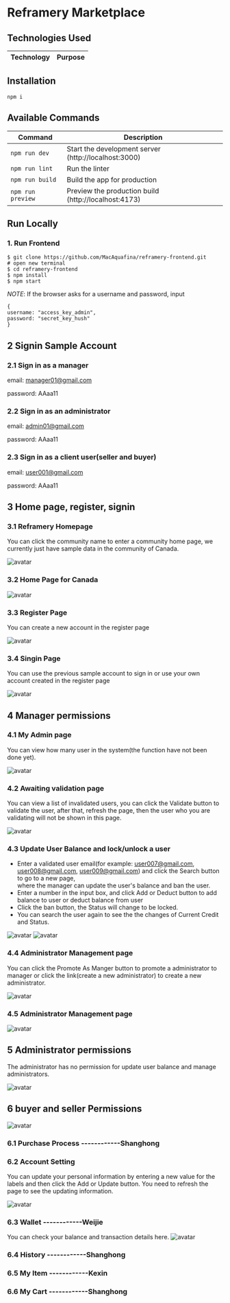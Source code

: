 # Reframery Marketplace

## Technologies Used

| Technology | Purpose |
| ---------- | ------- |

## Installation

```
npm i
```

## Available Commands

| Command           | Description                                          |
| ----------------- | ---------------------------------------------------- |
| `npm run dev`     | Start the development server (http://localhost:3000) |
| `npm run lint`    | Run the linter                                       |
| `npm run build`   | Build the app for production                         |
| `npm run preview` | Preview the production build (http://localhost:4173) |

## Run Locally

### 1. Run Frontend

```
$ git clone https://github.com/MacAquafina/reframery-frontend.git
# open new terminal
$ cd reframery-frontend
$ npm install
$ npm start
```

_NOTE_: If the browser asks for a username and password, input

```
{
username: "access_key_admin",
password: "secret_key_hush"
}
```

## 2 Signin Sample Account

### 2.1 Sign in as a manager

email: manager01@gmail.com

password: AAaa11

### 2.2 Sign in as an administrator

email: admin01@gmail.com

password: AAaa11

### 2.3 Sign in as a client user(seller and buyer)

email: user001@gmail.com

password: AAaa11

## 3 Home page, register, signin

### 3.1 Reframery Homepage

You can click the community name to enter a community home page, we currently just have sample data in the community of Canada.

![avatar](https://github.com/LiyangW/Ingenuity-Incubator-4zp6/blob/master/src/img/screenshot/Homepage.PNG)

### 3.2 Home Page for Canada

![avatar](https://github.com/LiyangW/Ingenuity-Incubator-4zp6/blob/master/src/img/screenshot/Community-home-page.PNG)

### 3.3 Register Page

You can create a new account in the register page

![avatar](https://github.com/LiyangW/Ingenuity-Incubator-4zp6/blob/master/src/img/screenshot/Registerpage.PNG)

### 3.4 Singin Page

You can use the previous sample account to sign in or use your own account created in the register page

![avatar](https://github.com/LiyangW/Ingenuity-Incubator-4zp6/blob/master/src/img/screenshot/Signinpage.PNG)

## 4 Manager permissions

### 4.1 My Admin page

You can view how many user in the system(the function have not been done yet).

![avatar](https://github.com/LiyangW/Ingenuity-Incubator-4zp6/blob/master/src/img/screenshot/ManagerUserPage.PNG)

### 4.2 Awaiting validation page

You can view a list of invalidated users, you can click the Validate button to validate the user, after that, refresh the page, then the user who you are validating will not be shown in this page.

![avatar](https://github.com/LiyangW/Ingenuity-Incubator-4zp6/blob/master/src/img/screenshot/ManagerUser-ValidateUsersPage.PNG)

### 4.3 Update User Balance and lock/unlock a user

- Enter a validated user email(for example: user007@gmail.com, user008@gmail.com, user009@gmail.com) and click the Search button to go to a new page,  
  where the manager can update the user's balance and ban the user.
- Enter a number in the input box, and click Add or Deduct button to add balance to user or deduct balance from user
- Click the ban button, the Status will change to be locked.
- You can search the user again to see the the changes of Current Credit and Status.

![avatar](https://github.com/LiyangW/Ingenuity-Incubator-4zp6/blob/master/src/img/screenshot/ManagerUser-UpdateUserBalancePage.PNG)
![avatar](https://github.com/LiyangW/Ingenuity-Incubator-4zp6/blob/master/src/img/screenshot/ManagerUser-UpdateUserBalance-InvalidateUser.PNG)

### 4.4 Administrator Management page

You can click the Promote As Manger button to promote a administrator to manager or click the link(create a new administrator) to create a new administrator.

![avatar](https://github.com/LiyangW/Ingenuity-Incubator-4zp6/blob/master/src/img/screenshot/ManagerUser-ManagerAdmins.PNG)

### 4.5 Administrator Management page

![avatar](https://github.com/LiyangW/Ingenuity-Incubator-4zp6/blob/master/src/img/screenshot/ManagerUser-AccountSetting.PNG)

## 5 Administrator permissions

The administrator has no permission for update user balance and manage administrators.

![avatar](https://github.com/LiyangW/Ingenuity-Incubator-4zp6/blob/master/src/img/screenshot/AdminstratorUserPage.PNG)

## 6 buyer and seller Permissions

![avatar](https://github.com/LiyangW/Ingenuity-Incubator-4zp6/blob/master/src/img/screenshot/SigninUserPage.PNG)

### 6.1 Purchase Process ------------Shanghong

### 6.2 Account Setting

You can update your personal information by entering a new value for the labels and then click the Add or Update button. You need to refresh the page to see the updating information.

![avatar](https://github.com/LiyangW/Ingenuity-Incubator-4zp6/blob/master/src/img/screenshot/MyprofilePage.PNG)

### 6.3 Wallet ------------Weijie

You can check your balance and transaction details here.
![avatar](https://github.com/LiyangW/Ingenuity-Incubator-4zp6/blob/master/src/img/screenshot/mywallet.png)

### 6.4 History ------------Shanghong

### 6.5 My Item ------------Kexin

### 6.6 My Cart ------------Shanghong

